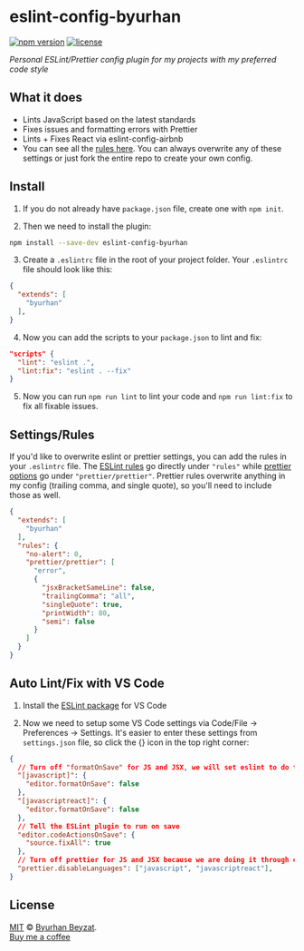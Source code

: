 # eslint-config-byurhan

[![npm version](https://badgen.net/npm/v/eslint-config-byurhan?icon=npm)](https://www.npmjs.com/package/eslint-config-byurhan)
[![license](https://badgen.net/badge/license/MIT/blue)](https://opensource.org/licenses/MIT)

*Personal ESLint/Prettier config plugin for my projects with my preferred code style*

## What it does
- Lints JavaScript based on the latest standards
- Fixes issues and formatting errors with Prettier
- Lints + Fixes React via eslint-config-airbnb
- You can see all the [rules here](./.eslintrc.js). You can always overwrite any of these settings or just fork the entire repo to create your own config.

## Install

1. If you do not already have `package.json` file, create one with `npm init`.

2. Then we need to install the plugin:

```bash
npm install --save-dev eslint-config-byurhan
```

3. Create a `.eslintrc` file in the root of your project folder. Your `.eslintrc` file should look like this:

```json
{
  "extends": [
    "byurhan"
  ],
}
```

4. Now you can add the scripts to your `package.json` to lint and fix:

```json
"scripts" {
  "lint": "eslint .",
  "lint:fix": "eslint . --fix"
}
```

5. Now you can run `npm run lint` to lint your code and `npm run lint:fix` to fix all fixable issues.

## Settings/Rules

If you'd like to overwrite eslint or prettier settings, you can add the rules in your `.eslintrc` file. The [ESLint rules](https://eslint.org/docs/rules/) go directly under `"rules"` while [prettier options](https://prettier.io/docs/en/options.html) go under `"prettier/prettier"`. Prettier rules overwrite anything in my config (trailing comma, and single quote), so you'll need to include those as well. 

```json
{
  "extends": [
    "byurhan"
  ],
  "rules": {
    "no-alert": 0,
    "prettier/prettier": [
      "error",
      {
        "jsxBracketSameLine": false,
        "trailingComma": "all",
        "singleQuote": true,
        "printWidth": 80,
        "semi": false
      }
    ]
  }
}
```


## Auto Lint/Fix with VS Code

1. Install the [ESLint package](https://marketplace.visualstudio.com/items?itemName=dbaeumer.vscode-eslint) for VS Code

2. Now we need to setup some VS Code settings via Code/File → Preferences → Settings. It's easier to enter these settings from `settings.json` file, so click the {} icon in the top right corner:

```json
{
  // Turn off "formatOnSave" for JS and JSX, we will set eslint to do this
  "[javascript]": {
    "editor.formatOnSave": false
  },
  "[javascriptreact]": {
    "editor.formatOnSave": false
  },
  // Tell the ESLint plugin to run on save
  "editor.codeActionsOnSave": {
    "source.fixAll": true
  },
  // Turn off prettier for JS and JSX because we are doing it through eslint already
  "prettier.disableLanguages": ["javascript", "javascriptreact"],
}
```

## License
[MIT](https://opensource.org/licenses/MIT) &copy; [Byurhan Beyzat](https://byurhanbeyzat.com/). <br />
[Buy me a coffee](https://ko-fi.com/X7X38NNC)